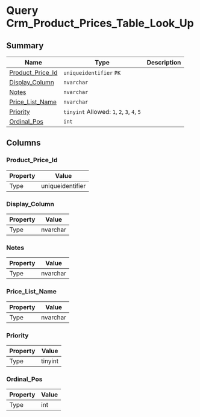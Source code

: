 # Query Crm_Product_Prices_Table_Look_Up


## Summary

| Name | Type | Description |
| - | - | --- |
|[Product_Price_Id](#product_price_id)|`uniqueidentifier` `PK`||
|[Display_Column](#display_column)|`nvarchar` ||
|[Notes](#notes)|`nvarchar` ||
|[Price_List_Name](#price_list_name)|`nvarchar` ||
|[Priority](#priority)|`tinyint` Allowed: `1`, `2`, `3`, `4`, `5`||
|[Ordinal_Pos](#ordinal_pos)|`int` ||

## Columns

### Product_Price_Id

| Property | Value |
| - | - |
|Type|uniqueidentifier|

### Display_Column

| Property | Value |
| - | - |
|Type|nvarchar|

### Notes

| Property | Value |
| - | - |
|Type|nvarchar|

### Price_List_Name

| Property | Value |
| - | - |
|Type|nvarchar|

### Priority

| Property | Value |
| - | - |
|Type|tinyint|

### Ordinal_Pos

| Property | Value |
| - | - |
|Type|int|


